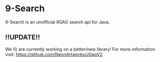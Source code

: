 # 9-Search
9-Search is an unofficial 9GAG search api for Java. 

## !!UPDATE!!
We (I) are currently working on a better/new library! 
For more information visit: https://github.com/NeonArtworks/JGagV2
